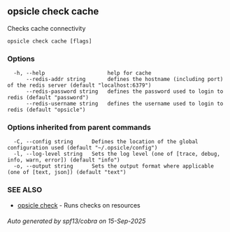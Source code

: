 ## opsicle check cache

Checks cache connectivity

```
opsicle check cache [flags]
```

### Options

```
  -h, --help                    help for cache
      --redis-addr string       defines the hostname (including port) of the redis server (default "localhost:6379")
      --redis-password string   defines the password used to login to redis (default "password")
      --redis-username string   defines the username used to login to redis (default "opsicle")
```

### Options inherited from parent commands

```
  -C, --config string      Defines the location of the global configuration used (default "~/.opsicle/config")
  -l, --log-level string   Sets the log level (one of [trace, debug, info, warn, error]) (default "info")
  -o, --output string      Sets the output format where applicable (one of [text, json]) (default "text")
```

### SEE ALSO

* [opsicle check](cli/opsicle_check.md)	 - Runs checks on resources

###### Auto generated by spf13/cobra on 15-Sep-2025
